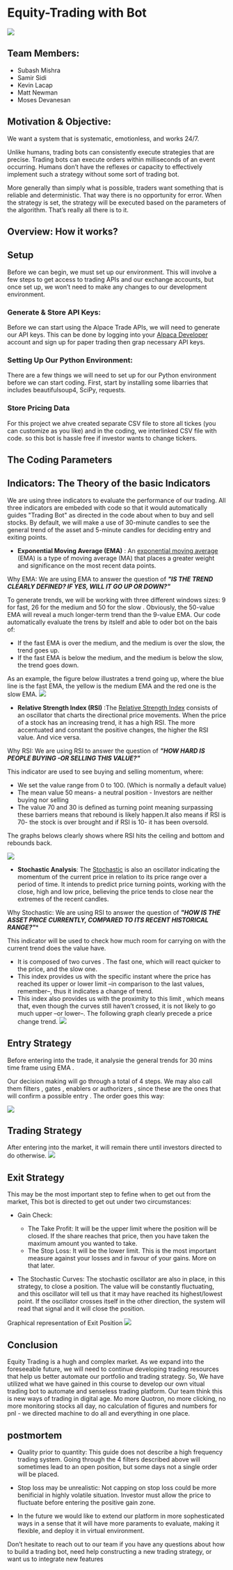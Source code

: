 # **Equity-Trading with Bot**
![](https://github.com/MishraSubash/Final_Project/blob/master/Images/python%20trading%20bot.jpg)

## Team Members: 
  * Subash Mishra
  * Samir Sidi
  * Kevin Lacap
  * Matt Newman
  * Moses Devanesan 

## Motivation & Objective: 
We want a system that is systematic, emotionless, and works 24/7.

Unlike humans, trading bots can consistently execute strategies that are precise. Trading bots can execute orders within milliseconds of an event occurring. Humans don’t have the reflexes or capacity to effectively implement such a strategy without some sort of trading bot. 

More generally than simply what is possible, traders want something that is reliable and deterministic. That way there is no opportunity for error. When the strategy is set, the strategy will be executed based on the parameters of the algorithm. That’s really all there is to it. 


## Overview: How it works?
## Setup
Before we can begin, we must set up our environment. This will involve a few steps to get access to trading APIs and our exchange accounts, but once set up, we won’t need to make any changes to our development environment.  
 
 ### Generate & Store API Keys: 
Before we can start using the Alpace Trade APIs, we will need to generate our API keys. This can be done by logging into your [Alpaca Developer](https://app.alpaca.markets/brokerage/new-account/greeting) account and sign up for paper trading then grap necessary API keys. 

### Setting Up Our Python Environment: 
There are a few things we will need to set up for our Python environment before we can start coding. First, start by installing some libarries that includes beautifulsoup4, SciPy, requests. 

### Store Pricing Data
 For this project we ahve created separate CSV file to store all tickes (you can customize as you like) and in the coding, we interlinked CSV file with code. so this bot is hassle free if investor wants to change tickers. 
  
## The Coding Parameters 
## Indicators: The Theory of the basic Indicators
We are using three indicators to evaluate the performance of our trading. All three indicators are embeded with code so that it would automatically guides "Trading Bot" as directed in the code about when to buy and sell stocks. By default, we will make a use of 30-minute candles to see the general trend of the asset and 5-minute candles for deciding entry and exiting points.
  * **Exponential Moving Average (EMA)** : An [exponential moving average](https://www.investopedia.com/terms/e/ema.asp) (EMA) is a type of moving average (MA) that places a greater weight and significance on the most recent data points.
  
Why EMA: We are using EMA to answer the question of ***"IS THE TREND CLEARLY DEFINED? IF YES, WILL IT GO UP OR DOWN?"***

To generate trends, we will be working with three different windows sizes: 9 for fast, 26 for the medium and 50 for the slow .      Obviously, the 50-value EMA will reveal a much longer-term trend than the 9-value EMA. Our code automatically evaluate the trens by itslelf and able to oder bot on the bais of: 
  * If the fast EMA is over the medium, and the medium is over the slow, the trend goes up.
  * If the fast EMA is below the medium, and the medium is below the slow, the trend goes down.
 
As an example, the figure below illustrates a trend going up, where the blue line is the fast EMA, the yellow is the medium EMA and the red one is the slow EMA.
![](https://github.com/MishraSubash/Final_Project/blob/master/Images/EMA%20Image.png)
 
 * **Relative Strength Index (RSI)** :The [Relative Strength Index](https://www.investopedia.com/terms/r/rsi.asp) consists of an oscillator that charts the directional price movements. When the price of a stock has an increasing trend, it has a high RSI. The more accentuated and constant the positive changes, the higher the RSI value. And vice versa.

Why RSI: We are using RSI to answer the question of ***"HOW HARD IS PEOPLE BUYING -OR SELLING THIS VALUE?"***

This indicator are used to see buying and selling momentum, where: 
  * We set the value range from 0 to 100. (Which is normally a default value)
  * The mean value 50 means- a neutral position - Investors are neither buying nor selling
  * The value 70 and 30 is defined as turning point meaning surpassing these barriers means that rebound is likely happen.It also means if RSI is 70- the stock is over brought and if RSI is 10- it has been oversold. 
  
The graphs belows clearly shows where RSI hits the ceiling and bottom and rebounds back.

![](https://github.com/MishraSubash/Final_Project/blob/master/Images/RSI%20Sample.gif)


  * **Stochastic Analysis**: The [Stochastic](https://www.investopedia.com/terms/s/stochastic-modeling.asp) is also an oscillator indicating the momentum of the current price in relation to its price range over a period of time. It intends to predict price turning points, working with the close, high and low price, believing the price tends to close near the extremes of the recent candles.

Why Stochastic: We are using RSI to answer the question of ***"HOW IS THE ASSET PRICE CURRENTLY, COMPARED TO ITS RECENT HISTORICAL RANGE?"****

This indicator will be used to check how much room for carrying on with the current trend does the value have.
  * It is composed of two curves . The fast one, which will react quicker to the price, and the slow one.
  * This index provides us with the specific instant where the price has reached its upper or lower limit –in comparison to the last  values, remember–, thus it indicates a change of trend.
  * This index also provides us with the proximity to this limit , which means that, even though the curves still haven’t crossed, it is not likely to go much upper –or lower–.
The following graph clearly precede a price change trend. 
![](https://github.com/MishraSubash/Final_Project/blob/master/Images/Stochastic%20sample%20image.png)

## Entry Strategy 
Before entering into the trade, it analysie the general trends for 30 mins time frame using EMA . 

Our decision making will go through a total of 4 steps. We may also call them filters , gates ,
enablers or authorizers , since these are the ones that will confirm a possible entry . The
order goes this way:

 ![](https://github.com/MishraSubash/Final_Project/blob/master/Images/Entry%20Strategy.png)
 
  
 ## Trading Strategy
 After entering into the market, it will remain there until investors directed to do otherwise. 
 ![](https://github.com/MishraSubash/Final_Project/blob/master/Images/Trading%20Strategy.png)
 
 
 ## Exit Strategy
 This may be the most important step to fefine when to get out from the market, This bot is directed to get out under two circumstances: 
 * Gain Check: 
      * The Take Profit: It will be the upper limit where the position will be closed. If the share reaches that price, then you have taken the maximum amount you wanted to take.
      * The Stop Loss: It will be the lower limit. This is the most important measure against your losses and in favour of your gains. More on that later.
      
  * The Stochastic Curves: The stochastic oscillator are also in place, in this strategy, to close a position. The value will be constantly fluctuating, and this oscillator will tell us that it may have reached its highest/lowest point. If the oscillator crosses itself in the other direction, the system will read that signal and it will close the position.
  
  Graphical representation of Exit Position
 ![](https://github.com/MishraSubash/Final_Project/blob/master/Images/Exit%20Strategy.png)
 
## Conclusion
Equity Trading is a hugh and complex market. As we expand into the foreseeable future, we will need to continue developing trading resources that help us better automate our portfolio and trading strategy. So, We have utilized what we have gained in this course to develop our own vitual trading bot to automate and senseless trading platform. Our team think this is new ways of trading in digital age. Mo more Quotron, no more clicking, no more monitoring stocks all day, no calculation of figures and numbers for pnl - we directed machine to do all and everything in one place. 

## postmortem
* Quality prior to quantity: This guide does not describe a high frequency trading system. Going through the 4 filters described above will sometimes lead to an open position, but some days not a single order will be placed.

* Stop loss may be unrealistic: Not capping on stop loss could be more benificial in highly volatile situation. Investor must allow the price to fluctuate before entering the positive gain zone.

* In the future we would like to extend our platform in more sophesticated ways in a sense that it will have more paraments to evaluate, making it flexible, and deploy it in virtual environment. 
  
Don’t hesitate to reach out to our team if you have any questions about how to build a trading bot, need help constructing a new trading strategy, or want us to integrate new features

  
